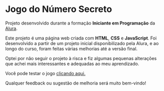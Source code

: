 # Jogo do Número Secreto
Projeto desenvolvido durante a formação **Iniciante em Programação** da [Alura](https://www.alura.com.br/).

Este projeto é uma página web criada com **HTML**, **CSS** e **JavaScript**. Foi desenvolvido a partir de um projeto inicial disponibilizado pela Alura, e ao longo do curso, foram feitas várias melhorias até a versão final.

Optei por não seguir o projeto à risca e fiz algumas pequenas alterações que achei mais interessantes e adequadas ao meu aprendizado.

Você pode testar o jogo [clicando aqui.](https://jogo-do-numero-secreto-eta-two.vercel.app/)

Qualquer feedback ou sugestão de melhoria será muito bem-vindo!
